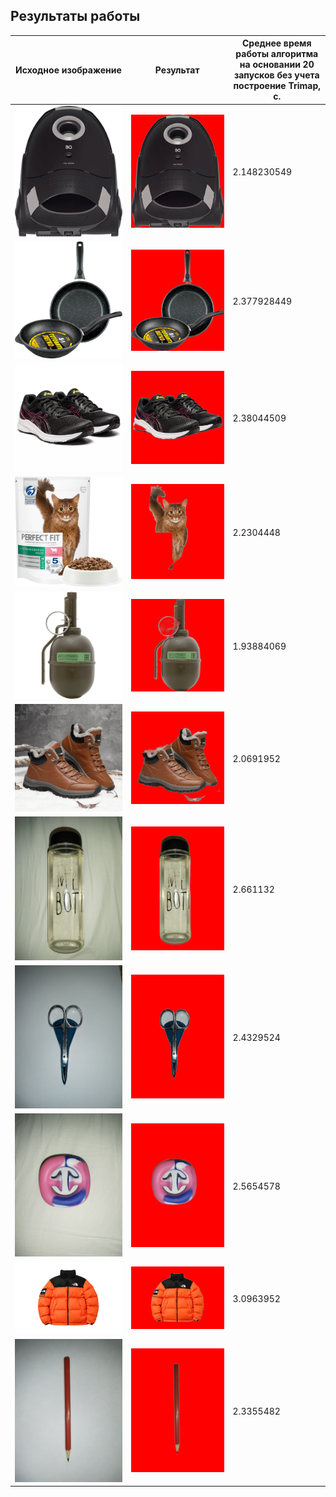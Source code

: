 ## Результаты работы

Исходное изображение | Результат | 	Среднее время работы алгоритма на основании 20 запусков без учета построение Trimap, с.
--- | --- | ---
![plot](examples/1.jpg) | ![plot](cutouts/cutout_1.png) | 2.148230549
![plot](examples/2.jpg) | ![plot](cutouts/cutout_2.png) | 2.377928449
![plot](examples/3.jpg) | ![plot](cutouts/cutout_3.png) | 2.38044509
![plot](examples/4.jpg) | ![plot](cutouts/cutout_4.png) | 2.2304448
![plot](examples/5.jpg) | ![plot](cutouts/cutout_5.png) | 1.93884069
![plot](examples/6.jpg) | ![plot](cutouts/cutout_6.png) | 2.0691952
![plot](examples/7.jpg) | ![plot](cutouts/cutout_7.png) | 2.661132
![plot](examples/8.jpg) | ![plot](cutouts/cutout_8.png) | 2.4329524
![plot](examples/9.jpg) | ![plot](cutouts/cutout_9.png) | 2.5654578
![plot](examples/10.jpg) | ![plot](cutouts/cutout_10.png) | 3.0963952
![plot](examples/11.jpg) | ![plot](cutouts/cutout_11.png) | 2.3355482
